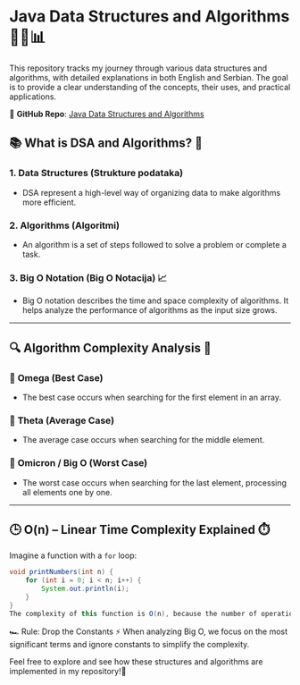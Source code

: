 # Java Data Structures and Algorithms 🧑‍💻📊

This repository tracks my journey through various data structures and algorithms, with detailed explanations in both English and Serbian. The goal is to provide a clear understanding of the concepts, their uses, and practical applications. 

🔗 **GitHub Repo**: [Java Data Structures and Algorithms](https://github.com/krsma996/DatastructuresAndAlgorithm)

## 📚 What is DSA and Algorithms? 🤔

### 1. **Data Structures (Strukture podataka)**
- DSA represent a high-level way of organizing data to make algorithms more efficient. 

### 2. **Algorithms (Algoritmi)**
- An algorithm is a set of steps followed to solve a problem or complete a task.

### 3. **Big O Notation (Big O Notacija) 📈**
- Big O notation describes the time and space complexity of algorithms. It helps analyze the performance of algorithms as the input size grows. 

---

## 🔍 **Algorithm Complexity Analysis** 🧠

### 🔹 **Omega (Best Case)**
- The best case occurs when searching for the first element in an array. 

### 🔹 **Theta (Average Case)**
- The average case occurs when searching for the middle element.

### 🔹 **Omicron / Big O (Worst Case)**
- The worst case occurs when searching for the last element, processing all elements one by one.

---

## 🕒 **O(n) – Linear Time Complexity Explained** ⏱️

Imagine a function with a `for` loop:

```java
void printNumbers(int n) {
    for (int i = 0; i < n; i++) {
        System.out.println(i);
    }
}
The complexity of this function is O(n), because the number of operations grows proportionally to n. As the input size increases, the execution time increases as well
```

🏎️ Rule: Drop the Constants ⚡
When analyzing Big O, we focus on the most significant terms and ignore constants to simplify the complexity.

Feel free to explore and see how these structures and algorithms are implemented in my repository!🚀


